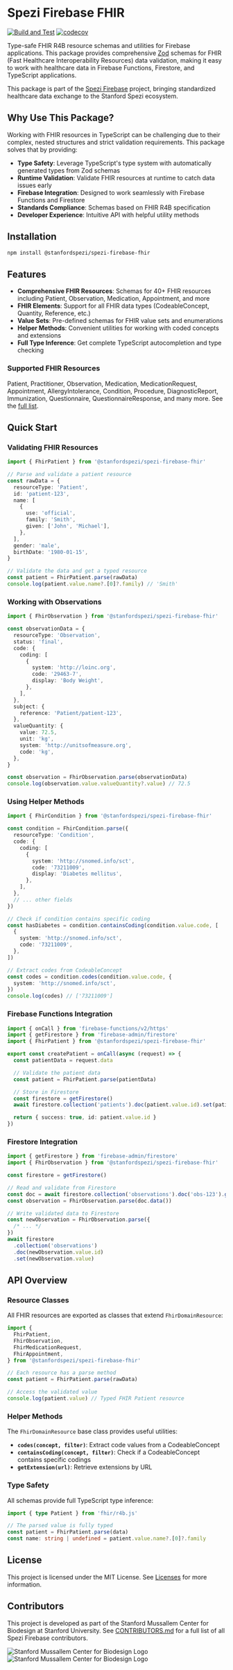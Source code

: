 <!--

This source file is part of the Stanford Biodesign Digital Health Spezi Firebase open-source project

SPDX-FileCopyrightText: 2025 Stanford University and the project authors (see CONTRIBUTORS.md)

SPDX-License-Identifier: MIT

-->

# Spezi Firebase FHIR

[![Build and Test](https://github.com/StanfordSpezi/spezi-firebase/actions/workflows/build-and-test.yml/badge.svg)](https://github.com/StanfordSpezi/spezi-firebase/actions/workflows/build-and-test.yml)
[![codecov](https://codecov.io/gh/StanfordSpezi/spezi-firebase/graph/badge.svg)](https://codecov.io/gh/StanfordSpezi/spezi-firebase)

Type-safe FHIR R4B resource schemas and utilities for Firebase applications. This package provides comprehensive [Zod](https://zod.dev) schemas for FHIR (Fast Healthcare Interoperability Resources) data validation, making it easy to work with healthcare data in Firebase Functions, Firestore, and TypeScript applications.

This package is part of the [Spezi Firebase](https://github.com/StanfordSpezi/spezi-firebase) project, bringing standardized healthcare data exchange to the Stanford Spezi ecosystem.

## Why Use This Package?

Working with FHIR resources in TypeScript can be challenging due to their complex, nested structures and strict validation requirements. This package solves that by providing:

- **Type Safety**: Leverage TypeScript's type system with automatically generated types from Zod schemas
- **Runtime Validation**: Validate FHIR resources at runtime to catch data issues early
- **Firebase Integration**: Designed to work seamlessly with Firebase Functions and Firestore
- **Standards Compliance**: Schemas based on FHIR R4B specification
- **Developer Experience**: Intuitive API with helpful utility methods

## Installation

```bash
npm install @stanfordspezi/spezi-firebase-fhir
```

## Features

- **Comprehensive FHIR Resources**: Schemas for 40+ FHIR resources including Patient, Observation, Medication, Appointment, and more
- **FHIR Elements**: Support for all FHIR data types (CodeableConcept, Quantity, Reference, etc.)
- **Value Sets**: Pre-defined schemas for FHIR value sets and enumerations
- **Helper Methods**: Convenient utilities for working with coded concepts and extensions
- **Full Type Inference**: Get complete TypeScript autocompletion and type checking

### Supported FHIR Resources

Patient, Practitioner, Observation, Medication, MedicationRequest, Appointment, AllergyIntolerance, Condition, Procedure, DiagnosticReport, Immunization, Questionnaire, QuestionnaireResponse, and many more. See the [full list](./src/index.ts).

## Quick Start

### Validating FHIR Resources

```typescript
import { FhirPatient } from '@stanfordspezi/spezi-firebase-fhir'

// Parse and validate a patient resource
const rawData = {
  resourceType: 'Patient',
  id: 'patient-123',
  name: [
    {
      use: 'official',
      family: 'Smith',
      given: ['John', 'Michael'],
    },
  ],
  gender: 'male',
  birthDate: '1980-01-15',
}

// Validate the data and get a typed resource
const patient = FhirPatient.parse(rawData)
console.log(patient.value.name?.[0]?.family) // 'Smith'
```

### Working with Observations

```typescript
import { FhirObservation } from '@stanfordspezi/spezi-firebase-fhir'

const observationData = {
  resourceType: 'Observation',
  status: 'final',
  code: {
    coding: [
      {
        system: 'http://loinc.org',
        code: '29463-7',
        display: 'Body Weight',
      },
    ],
  },
  subject: {
    reference: 'Patient/patient-123',
  },
  valueQuantity: {
    value: 72.5,
    unit: 'kg',
    system: 'http://unitsofmeasure.org',
    code: 'kg',
  },
}

const observation = FhirObservation.parse(observationData)
console.log(observation.value.valueQuantity?.value) // 72.5
```

### Using Helper Methods

```typescript
import { FhirCondition } from '@stanfordspezi/spezi-firebase-fhir'

const condition = FhirCondition.parse({
  resourceType: 'Condition',
  code: {
    coding: [
      {
        system: 'http://snomed.info/sct',
        code: '73211009',
        display: 'Diabetes mellitus',
      },
    ],
  },
  // ... other fields
})

// Check if condition contains specific coding
const hasDiabetes = condition.containsCoding(condition.value.code, [
  {
    system: 'http://snomed.info/sct',
    code: '73211009',
  },
])

// Extract codes from CodeableConcept
const codes = condition.codes(condition.value.code, {
  system: 'http://snomed.info/sct',
})
console.log(codes) // ['73211009']
```

### Firebase Functions Integration

```typescript
import { onCall } from 'firebase-functions/v2/https'
import { getFirestore } from 'firebase-admin/firestore'
import { FhirPatient } from '@stanfordspezi/spezi-firebase-fhir'

export const createPatient = onCall(async (request) => {
  const patientData = request.data

  // Validate the patient data
  const patient = FhirPatient.parse(patientData)

  // Store in Firestore
  const firestore = getFirestore()
  await firestore.collection('patients').doc(patient.value.id).set(patient.value)

  return { success: true, id: patient.value.id }
})
```

### Firestore Integration

```typescript
import { getFirestore } from 'firebase-admin/firestore'
import { FhirObservation } from '@stanfordspezi/spezi-firebase-fhir'

const firestore = getFirestore()

// Read and validate from Firestore
const doc = await firestore.collection('observations').doc('obs-123').get()
const observation = FhirObservation.parse(doc.data())

// Write validated data to Firestore
const newObservation = FhirObservation.parse({
  /* ... */
})
await firestore
  .collection('observations')
  .doc(newObservation.value.id)
  .set(newObservation.value)
```

## API Overview

### Resource Classes

All FHIR resources are exported as classes that extend `FhirDomainResource`:

```typescript
import {
  FhirPatient,
  FhirObservation,
  FhirMedicationRequest,
  FhirAppointment,
} from '@stanfordspezi/spezi-firebase-fhir'

// Each resource has a parse method
const patient = FhirPatient.parse(rawData)

// Access the validated value
console.log(patient.value) // Typed FHIR Patient resource
```

### Helper Methods

The `FhirDomainResource` base class provides useful utilities:

- **`codes(concept, filter)`**: Extract code values from a CodeableConcept
- **`containsCoding(concept, filter)`**: Check if a CodeableConcept contains specific codings
- **`getExtension(url)`**: Retrieve extensions by URL

### Type Safety

All schemas provide full TypeScript type inference:

```typescript
import { type Patient } from 'fhir/r4b.js'

// The parsed value is fully typed
const patient = FhirPatient.parse(data)
const name: string | undefined = patient.value.name?.[0]?.family
```

## License

This project is licensed under the MIT License. See [Licenses](https://github.com/StanfordSpezi/spezi-firebase/tree/main/LICENSES) for more information.

## Contributors

This project is developed as part of the Stanford Mussallem Center for Biodesign at Stanford University.
See [CONTRIBUTORS.md](https://github.com/StanfordSpezi/spezi-firebase/tree/main/CONTRIBUTORS.md) for a full list of all Spezi Firebase contributors.

![Stanford Mussallem Center for Biodesign Logo](https://raw.githubusercontent.com/StanfordBDHG/.github/main/assets/biodesign-footer-light.png#gh-light-mode-only)
![Stanford Mussallem Center for Biodesign Logo](https://raw.githubusercontent.com/StanfordBDHG/.github/main/assets/biodesign-footer-dark.png#gh-dark-mode-only)
